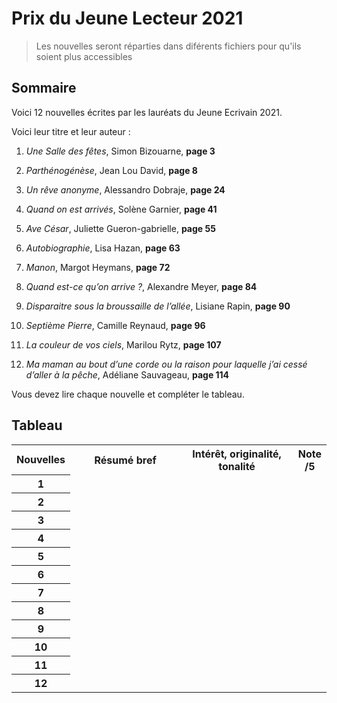 # Prix du Jeune Lecteur 2021

> Les nouvelles seront réparties dans diférents fichiers pour qu'ils soient plus accessibles

## Sommaire

Voici 12 nouvelles écrites par les lauréats du Jeune Ecrivain 2021.

Voici leur titre et leur auteur :

1. *Une Salle des fêtes*, Simon Bizouarne, __page 3__

2. *Parthénogénèse*, Jean Lou David, __page 8__

3. *Un rêve anonyme*, Alessandro Dobraje, __page 24__

4. *Quand on est arrivés*, Solène Garnier, __page 41__

5. *Ave César*, Juliette Gueron-gabrielle, __page 55__

6. *Autobiographie*, Lisa Hazan, __page 63__

7. *Manon*, Margot Heymans, __page 72__

8. *Quand est-ce qu’on arrive ?*, Alexandre Meyer, __page 84__

9. *Disparaitre sous la broussaille de l’allée*, Lisiane Rapin, __page 90__

10. *Septième Pierre*, Camille Reynaud, __page 96__

11. *La couleur de vos ciels*, Marilou Rytz, __page 107__

12. *Ma maman au bout d’une corde ou la raison pour laquelle j’ai cessé d’aller à la pêche*, Adéliane Sauvageau, __page 114__

Vous devez lire chaque nouvelle et compléter le tableau.

## Tableau

<table width=100%>
	<tr>
		<th width=10%>Nouvelles</th>
		<th width=40%>Résumé bref</th>
		<th width=40%>Intérêt, originalité, tonalité</th>
		<th width=10%>Note /5</th>
	</tr>
	<tr>
		<th>1</th>
		<td></td>
		<td></td>
		<td></td>
	</tr>
	<tr>
		<th>2</th>
		<td></td>
		<td></td>
		<td></td>
	</tr>
	<tr>
		<th>3</th>
		<td></td>
		<td></td>
		<td></td>
	</tr>
	<tr>
		<th>4</th>
		<td></td>
		<td></td>
		<td></td>
	</tr>
	<tr>
		<th>5</th>
		<td></td>
		<td></td>
		<td></td>
	</tr>
	<tr>
		<th>6</th>
		<td></td>
		<td></td>
		<td></td>
	</tr>
	<tr>
		<th>7</th>
		<td></td>
		<td></td>
		<td></td>
	</tr>
	<tr>
		<th>8</th>
		<td></td>
		<td></td>
		<td></td>
	</tr>
	<tr>
		<th>9</th>
		<td></td>
		<td></td>
		<td></td>
	</tr>
	<tr>
		<th>10</th>
		<td></td>
		<td></td>
		<td></td>
	</tr>
	<tr>
		<th>11</th>
		<td></td>
		<td></td>
		<td></td>
	</tr>
	<tr>
		<th>12</th>
		<td></td>
		<td></td>
		<td></td>
	</tr>
</table>
